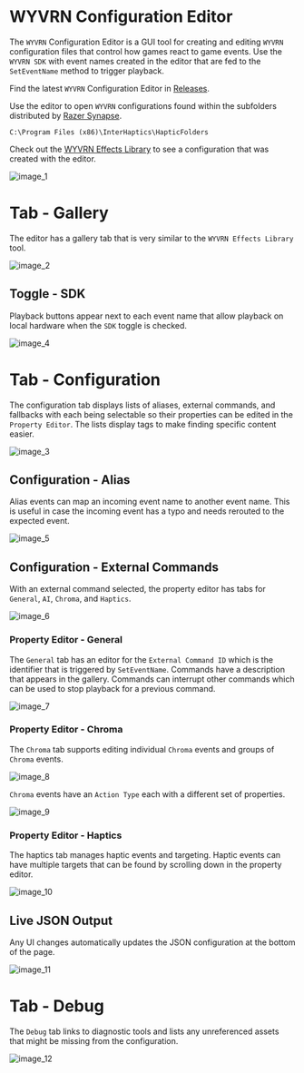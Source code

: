 # WYVRN Configuration Editor

The `WYVRN` Configuration Editor is a GUI tool for creating and editing `WYVRN` configuration files that control how games react to game events. Use the `WYVRN SDK` with event names created in the editor that are fed to the `SetEventName` method to trigger playback.

Find the latest `WYVRN` Configuration Editor in [Releases](https://github.com/WyvrnOfficial/WyvrnConfigurationEditor/releases).

Use the editor to open `WYVRN` configurations found within the subfolders distributed by [Razer Synapse](https://www.razer.com/synapse-4).

```
C:\Program Files (x86)\InterHaptics\HapticFolders
```

Check out the [WYVRN Effects Library](https://doc.wyvrn.com/tools/WyvrnEffectsLibrary/) to see a configuration that was created with the editor.

![image_1](images/image_1.png)

# Tab - Gallery

The editor has a gallery tab that is very similar to the `WYVRN Effects Library` tool.

![image_2](images/image_2.png)

## Toggle - SDK

Playback buttons appear next to each event name that allow playback on local hardware when the `SDK` toggle is checked.

![image_4](images/image_4.png)

# Tab - Configuration

The configuration tab displays lists of aliases, external commands, and fallbacks with each being selectable so their properties can be edited in the `Property Editor`. The lists display tags to make finding specific content easier.

![image_3](images/image_3.png)

## Configuration - Alias

Alias events can map an incoming event name to another event name. This is useful in case the incoming event has a typo and needs rerouted to the expected event.

![image_5](images/image_5.png)

## Configuration - External Commands

With an external command selected, the property editor has tabs for `General`, `AI`, `Chroma`, and `Haptics`.

![image_6](images/image_6.png)

### Property Editor - General

The `General` tab has an editor for the `External Command ID` which is the identifier that is triggered by `SetEventName`. Commands have a description that appears in the gallery. Commands can interrupt other commands which can be used to stop playback for a previous command.

![image_7](images/image_7.png)

### Property Editor - Chroma

The `Chroma` tab supports editing individual `Chroma` events and groups of `Chroma` events.

![image_8](images/image_8.png)

`Chroma` events have an `Action Type` each with a different set of properties.

![image_9](images/image_9.png)

### Property Editor - Haptics

The haptics tab manages haptic events and targeting. Haptic events can have multiple targets that can be found by scrolling down in the property editor.

![image_10](images/image_10.png)

## Live JSON Output

Any UI changes automatically updates the JSON configuration at the bottom of the page.

![image_11](images/image_11.png)

# Tab - Debug

The `Debug` tab links to diagnostic tools and lists any unreferenced assets that might be missing from the configuration.

![image_12](images/image_12.png)
